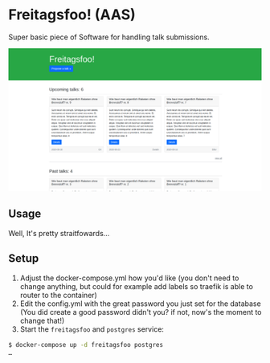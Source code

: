 # Freitagsfoo! (AAS)

Super basic piece of Software for handling talk submissions.

![image showing the frontpage](./imgs/frontpage.png)

## Usage

Well, It's pretty straitfowards…

## Setup

1. Adjust the docker-compose.yml how you'd like (you don't need to change
anything, but could for example add labels so traefik is able to router to
the container)
1. Edit the config.yml with the great password you just set for the database
(You did create a good password didn't you? if not, now's the moment to change
that!)
1. Start the `freitagsfoo` and `postgres` service:

```bash
$ docker-compose up -d freitagsfoo postgres
…
```
